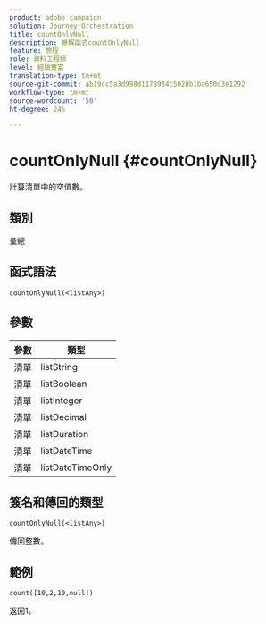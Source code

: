 ```yaml
---
product: adobe campaign
solution: Journey Orchestration
title: countOnlyNull
description: 瞭解函式countOnlyNull
feature: 旅程
role: 資料工程師
level: 經驗豐富
translation-type: tm+mt
source-git-commit: ab19cc5a3d998d1178984c5028b1ba650d3e1292
workflow-type: tm+mt
source-wordcount: '50'
ht-degree: 24%

---
```



# countOnlyNull {#countOnlyNull}

計算清單中的空值數。

## 類別

彙總

## 函式語法

`countOnlyNull(<listAny>)`

## 參數

| 參數 | 類型 |
|-----------|------------------|
| 清單 | listString |
| 清單 | listBoolean |
| 清單 | listInteger |
| 清單 | listDecimal |
| 清單 | listDuration |
| 清單 | listDateTime |
| 清單 | listDateTimeOnly |

## 簽名和傳回的類型

`countOnlyNull(<listAny>)`

傳回整數。

## 範例

`count([10,2,10,null])`

返回1。
